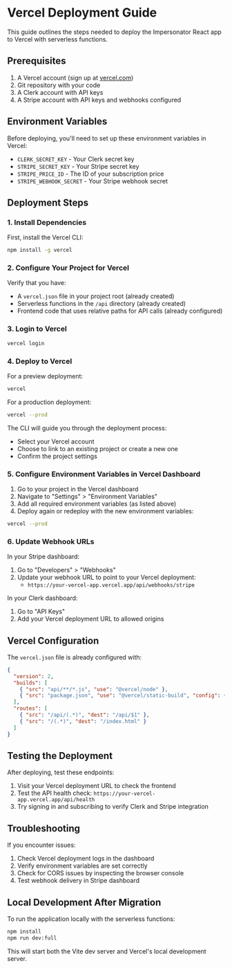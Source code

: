 # Vercel Deployment Guide

This guide outlines the steps needed to deploy the Impersonator React app to Vercel with serverless functions.

## Prerequisites

1. A Vercel account (sign up at [vercel.com](https://vercel.com))
2. Git repository with your code
3. A Clerk account with API keys
4. A Stripe account with API keys and webhooks configured

## Environment Variables

Before deploying, you'll need to set up these environment variables in Vercel:

- `CLERK_SECRET_KEY` - Your Clerk secret key
- `STRIPE_SECRET_KEY` - Your Stripe secret key
- `STRIPE_PRICE_ID` - The ID of your subscription price
- `STRIPE_WEBHOOK_SECRET` - Your Stripe webhook secret

## Deployment Steps

### 1. Install Dependencies

First, install the Vercel CLI:

```bash
npm install -g vercel
```

### 2. Configure Your Project for Vercel

Verify that you have:
- A `vercel.json` file in your project root (already created)
- Serverless functions in the `/api` directory (already created)
- Frontend code that uses relative paths for API calls (already configured)

### 3. Login to Vercel

```bash
vercel login
```

### 4. Deploy to Vercel

For a preview deployment:

```bash
vercel
```

For a production deployment:

```bash
vercel --prod
```

The CLI will guide you through the deployment process:
- Select your Vercel account
- Choose to link to an existing project or create a new one
- Confirm the project settings

### 5. Configure Environment Variables in Vercel Dashboard

1. Go to your project in the Vercel dashboard
2. Navigate to "Settings" > "Environment Variables"
3. Add all required environment variables (as listed above)
4. Deploy again or redeploy with the new environment variables:

```bash
vercel --prod
```

### 6. Update Webhook URLs

In your Stripe dashboard:
1. Go to "Developers" > "Webhooks"
2. Update your webhook URL to point to your Vercel deployment:
   - `https://your-vercel-app.vercel.app/api/webhooks/stripe`

In your Clerk dashboard:
1. Go to "API Keys"
2. Add your Vercel deployment URL to allowed origins

## Vercel Configuration

The `vercel.json` file is already configured with:

```json
{
  "version": 2,
  "builds": [
    { "src": "api/**/*.js", "use": "@vercel/node" },
    { "src": "package.json", "use": "@vercel/static-build", "config": { "distDir": "dist" } }
  ],
  "routes": [
    { "src": "/api/(.*)", "dest": "/api/$1" },
    { "src": "/(.*)", "dest": "/index.html" }
  ]
}
```

## Testing the Deployment

After deploying, test these endpoints:
1. Visit your Vercel deployment URL to check the frontend
2. Test the API health check: `https://your-vercel-app.vercel.app/api/health`
3. Try signing in and subscribing to verify Clerk and Stripe integration

## Troubleshooting

If you encounter issues:

1. Check Vercel deployment logs in the dashboard
2. Verify environment variables are set correctly
3. Check for CORS issues by inspecting the browser console
4. Test webhook delivery in Stripe dashboard

## Local Development After Migration

To run the application locally with the serverless functions:

```bash
npm install
npm run dev:full
```

This will start both the Vite dev server and Vercel's local development server. 